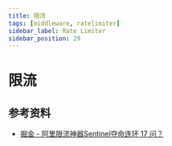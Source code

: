 ```yaml
---
title: 限流
tags: [middleware, ratelimiter]
sidebar_label: Rate Limiter
sidebar_position: 29
---
```


# 限流

## 参考资料

* [掘金 - 阿里限流神器Sentinel夺命连环 17 问？](https://juejin.cn/post/7018406221120045087)